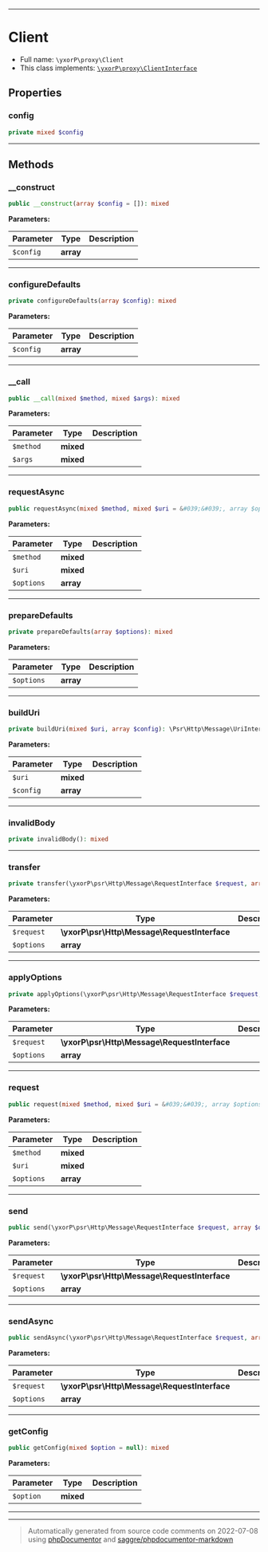 ***

# Client





* Full name: `\yxorP\proxy\Client`
* This class implements:
[`\yxorP\proxy\ClientInterface`](./ClientInterface.md)



## Properties


### config



```php
private mixed $config
```






***

## Methods


### __construct



```php
public __construct(array $config = []): mixed
```








**Parameters:**

| Parameter | Type | Description |
|-----------|------|-------------|
| `$config` | **array** |  |




***

### configureDefaults



```php
private configureDefaults(array $config): mixed
```








**Parameters:**

| Parameter | Type | Description |
|-----------|------|-------------|
| `$config` | **array** |  |




***

### __call



```php
public __call(mixed $method, mixed $args): mixed
```








**Parameters:**

| Parameter | Type | Description |
|-----------|------|-------------|
| `$method` | **mixed** |  |
| `$args` | **mixed** |  |




***

### requestAsync



```php
public requestAsync(mixed $method, mixed $uri = &#039;&#039;, array $options = []): \yxorP\proxy\Apromise\RejectedPromise|\yxorP\proxy\Apromise\FulfilledPromise|\yxorP\proxy\Apromise\Promise|\yxorP\proxy\Apromise\PromiseInterface
```








**Parameters:**

| Parameter | Type | Description |
|-----------|------|-------------|
| `$method` | **mixed** |  |
| `$uri` | **mixed** |  |
| `$options` | **array** |  |




***

### prepareDefaults



```php
private prepareDefaults(array $options): mixed
```








**Parameters:**

| Parameter | Type | Description |
|-----------|------|-------------|
| `$options` | **array** |  |




***

### buildUri



```php
private buildUri(mixed $uri, array $config): \Psr\Http\Message\UriInterface|\yxorP\proxy\Psr7\Uri
```








**Parameters:**

| Parameter | Type | Description |
|-----------|------|-------------|
| `$uri` | **mixed** |  |
| `$config` | **array** |  |




***

### invalidBody



```php
private invalidBody(): mixed
```











***

### transfer



```php
private transfer(\yxorP\psr\Http\Message\RequestInterface $request, array $options): \yxorP\proxy\Apromise\RejectedPromise|\yxorP\proxy\Apromise\FulfilledPromise|\yxorP\proxy\Apromise\Promise|\yxorP\proxy\Apromise\PromiseInterface
```








**Parameters:**

| Parameter | Type | Description |
|-----------|------|-------------|
| `$request` | **\yxorP\psr\Http\Message\RequestInterface** |  |
| `$options` | **array** |  |




***

### applyOptions



```php
private applyOptions(\yxorP\psr\Http\Message\RequestInterface $request, array& $options): \yxorP\psr\Http\Message\RequestInterface|\yxorP\proxy\Psr7\ServerRequest|\yxorP\proxy\Psr7\Request
```








**Parameters:**

| Parameter | Type | Description |
|-----------|------|-------------|
| `$request` | **\yxorP\psr\Http\Message\RequestInterface** |  |
| `$options` | **array** |  |




***

### request



```php
public request(mixed $method, mixed $uri = &#039;&#039;, array $options = []): mixed
```








**Parameters:**

| Parameter | Type | Description |
|-----------|------|-------------|
| `$method` | **mixed** |  |
| `$uri` | **mixed** |  |
| `$options` | **array** |  |




***

### send



```php
public send(\yxorP\psr\Http\Message\RequestInterface $request, array $options = []): mixed
```








**Parameters:**

| Parameter | Type | Description |
|-----------|------|-------------|
| `$request` | **\yxorP\psr\Http\Message\RequestInterface** |  |
| `$options` | **array** |  |




***

### sendAsync



```php
public sendAsync(\yxorP\psr\Http\Message\RequestInterface $request, array $options = []): \yxorP\proxy\Apromise\RejectedPromise|\yxorP\proxy\Apromise\FulfilledPromise|\yxorP\proxy\Apromise\Promise|\yxorP\proxy\Apromise\PromiseInterface
```








**Parameters:**

| Parameter | Type | Description |
|-----------|------|-------------|
| `$request` | **\yxorP\psr\Http\Message\RequestInterface** |  |
| `$options` | **array** |  |




***

### getConfig



```php
public getConfig(mixed $option = null): mixed
```








**Parameters:**

| Parameter | Type | Description |
|-----------|------|-------------|
| `$option` | **mixed** |  |




***


***
> Automatically generated from source code comments on 2022-07-08 using [phpDocumentor](http://www.phpdoc.org/) and [saggre/phpdocumentor-markdown](https://github.com/Saggre/phpDocumentor-markdown)

